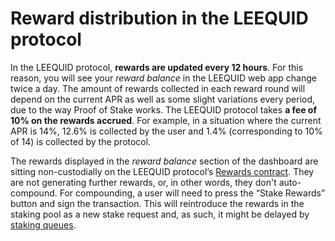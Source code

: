 # Reward distribution in the LEEQUID protocol

In the LEEQUID protocol, **rewards are updated every 12 hours**. For this reason, you will see your _reward balance_ in the LEEQUID web app change twice a day. The amount of rewards collected in each reward round will depend on the current APR as well as some slight variations every period, due to the way Proof of Stake works. The LEEQUID protocol takes **a fee of** **10% on the rewards accrued**. For example, in a situation where the current APR is 14%, 12.6% is collected by the user and 1.4% (corresponding to 10% of 14) is collected by the protocol.

The rewards displayed in the _reward balance_ section of the dashboard are sitting non-custodially on the LEEQUID protocol’s [Rewards contract](../../leequid-in-depth/smart-contracts/rewards.md). They are not generating further rewards, or, in other words, they don't auto-compound. For compounding, a user will need to press the “Stake Rewards” button and sign the transaction. This will reintroduce the rewards in the staking pool as a new stake request and, as such, it might be delayed by [staking queues](../staking/potential-wait-times-while-staking.md).
